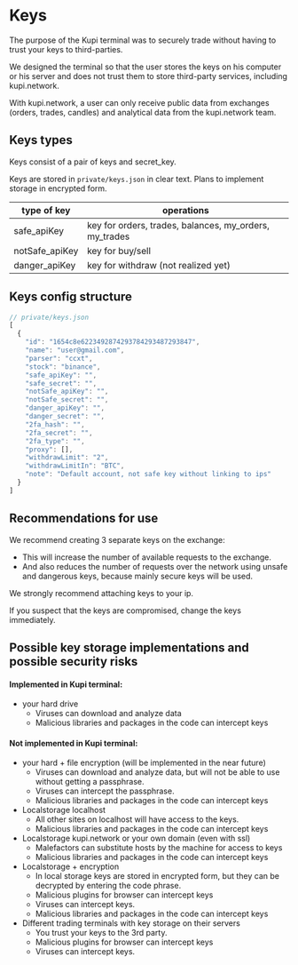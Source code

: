 # Keys

The purpose of the Kupi terminal was to securely trade without having to trust your keys to third-parties.

We designed the terminal so that the user stores the keys on his computer or his server and does not trust them to store third-party services, including kupi.network.

With kupi.network, a user can only receive public data from exchanges (orders, trades, candles) and analytical data from the kupi.network team.

## Keys types

Keys consist of a pair of keys and secret_key.

Keys are stored in ```private/keys.json``` in clear text. Plans to implement storage in encrypted form.

| type of key    | operations                                             |
| -------------- | ------------------------------------------------------ |
| safe_apiKey    | key for orders, trades, balances, my_orders, my_trades |
| notSafe_apiKey | key for buy/sell                                       |
| danger_apiKey  | key for withdraw (not realized yet)                    |

## Keys config structure

```js
// private/keys.json
[
  {
    "id": "1654c8e6223492874293784293487293847",
    "name": "user@gmail.com",
    "parser": "ccxt",
    "stock": "binance",
    "safe_apiKey": "",
    "safe_secret": "",
    "notSafe_apiKey": "",
    "notSafe_secret": "",
    "danger_apiKey": "",
    "danger_secret": "",
    "2fa_hash": "",
    "2fa_secret": "",
    "2fa_type": "",
    "proxy": [],
    "withdrawLimit": "2",
    "withdrawLimitIn": "BTC",
    "note": "Default account, not safe key without linking to ips"
  }
]
```

## Recommendations for use

We recommend creating 3 separate keys on the exchange:
- This will increase the number of available requests to the exchange.
- And also reduces the number of requests over the network using unsafe and dangerous keys, because mainly secure keys will be used.

We strongly recommend attaching keys to your ip.

If you suspect that the keys are compromised, change the keys immediately.

## Possible key storage implementations and possible security risks

#### Implemented in Kupi terminal:
- your hard drive
  - Viruses can download and analyze data
  - Malicious libraries and packages in the code can intercept keys

#### Not implemented in Kupi terminal:
- your hard + file encryption (will be implemented in the near future)
  - Viruses can download and analyze data, but will not be able to use without getting a passphrase.
  - Viruses can intercept the passphrase.
  - Malicious libraries and packages in the code can intercept keys
- Localstorage localhost
  - All other sites on localhost will have access to the keys.
  - Malicious libraries and packages in the code can intercept keys
- Localstorage kupi.network or your own domain (even with ssl)
  - Malefactors can substitute hosts by the machine for access to keys
  - Malicious libraries and packages in the code can intercept keys
- Localstorage + encryption
  - In local storage keys are stored in encrypted form, but they can be decrypted by entering the code phrase.
  - Malicious plugins for browser can intercept keys
  - Viruses can intercept keys.
  - Malicious libraries and packages in the code can intercept keys
- Different trading terminals with key storage on their servers
  - You trust your keys to the 3rd party.
  - Malicious plugins for browser can intercept keys
  - Viruses can intercept keys.
